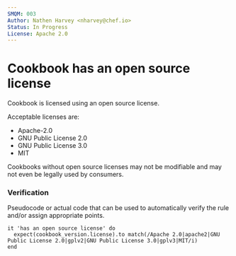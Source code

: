 ```yaml
---
SMQM: 003
Author: Nathen Harvey <nharvey@chef.io>
Status: In Progress
License: Apache 2.0
---
```


# Cookbook has an open source license

Cookbook is licensed using an open source license.

Acceptable licenses are:

* Apache-2.0
* GNU Public License 2.0
* GNU Public License 3.0
* MIT

Cookbooks without open source licenses may not be modifiable and may not even be legally used by consumers.

### Verification

Pseudocode or actual code that can be used to automatically verify the rule and/or assign appropriate points.

    it 'has an open source license' do
      expect(cookbook_version.license).to match(/Apache 2.0|apache2|GNU Public License 2.0|gplv2|GNU Public License 3.0|gplv3|MIT/i)
    end
